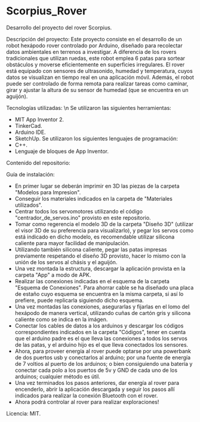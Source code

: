 # Scorpius_Rover
Desarrollo del proyecto del rover Scorpius.

Descripción del proyecto: Este proyecto consiste en el desarrollo de un robot hexápodo rover controlado por Arduino, diseñado para recolectar datos ambientales en terrenos a investigar. A diferencia de los rovers tradicionales que utilizan ruedas, este robot emplea 6 patas para sortear obstáculos y moverse eficientemente en superficies irregulares. El rover está equipado con sensores de ultrasonido, humedad y temperatura, cuyos datos se visualizan en tiempo real en una aplicación móvil. Además, el robot puede ser controlado de forma remota para realizar tareas como caminar, girar y ajustar la altura de su sensor de humedad (que se encuentra en un aguijón).

Tecnologías utilizadas: \n
  Se utilizaron las siguientes herramientas:
   - MIT App Inventor 2.
   - TinkerCad.
   - Arduino IDE.
   - SketchUp.
  Se utilizaron los siguientes lenguajes de programación:
   - C++.
   - Lenguaje de bloques de App Inventor.

Contenido del repositorio:


Guía de instalación:
- En primer lugar se deberán imprimir en 3D las piezas de la carpeta "Modelos para Impresion".
- Conseguir los materiales indicados en la carpeta de "Materiales utilizados".
- Centrar todos los servomotores utilizando el código "centrador_de_servos.ino" provisto en este repositorio.
- Tomar como regerencia el modelo 3D de la carpeta "Diseño 3D" (utilizar el visor 3D de su preferencia para visualizarlo), y pegar los servos como está indicado en dicho modelo, es recomendable utilizar silicona caliente para mayor facilidad de manipulación.
- Utilizando también silicona caliente, pegar las patas impresas previamente respetando el diseño 3D provisto, hacer lo mismo con la unión de los servos al chásis y el aguijón.
- Una vez montada la estructura, descargar la aplicación provista en la carpeta "App" a modo de APK.
- Realizar las conexiones indicadas en el esquema de la carpeta "Esquema de Conexiones". Para ahorrar cable se ha diseñado una placa de estaño cuyo esquema se encuentra en la misma carpeta, si así lo prefiere, puede replicarla siguiendo dicho esquema.
- Una vez montadas las conexiones, asegurarlas y fijarlas en el lomo del hexápodo de manera vertical, utilizando cuñas de cartón gris y silicona caliente como se indica en la imágen.
- Conectar los cables de datos a los arduinos y descargar los códigos correspondientes indicados en la carpeta "Códigos", tener en cuenta que el arduino padre es el que lleva las conexiones a todos los servos de las patas, y el arduino hijo es el que lleva conectados los sensores.
- Ahora, para proveer energía al rover puede optarse por una powerbank de dos puertos usb y conectarlos al arduino; por una fuente de energía de 7 voltios al puerto de los arduinos; o bien consiguiendo una batería y conectar cada polo a los puertos de 5v y GND de cada uno de los arduinos; cualquier método es útil.
- Una vez terminados los pasos anteriores, dar energía al rover para encenderlo, abrir la aplicación descargada y seguir los pasos allí indicados para realizar la conexión Bluetooth con el rover.
- Ahora podrá controlar al rover para realizar exploraciones!

Licencia: MIT.
